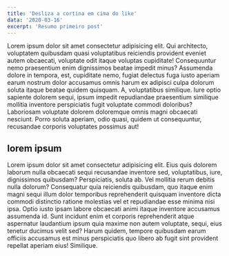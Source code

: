 ```yaml
---
title: 'Desliza a cortina em cima do like'
data: '2020-03-16'
excerpt: 'Resumo primeiro post'
---
```


Lorem ipsum dolor sit amet consectetur adipisicing elit. Qui architecto, voluptatem quibusdam quasi voluptatibus reiciendis provident eveniet autem obcaecati, voluptate odit itaque voluptas cupiditate! Consequuntur nemo praesentium enim dignissimos beatae impedit minus? Assumenda dolore in tempora, est, cupiditate nemo, fugiat delectus fuga iusto aperiam earum nostrum dolor accusamus omnis harum ex adipisci culpa dolorum soluta itaque beatae quidem quisquam. A, voluptatibus similique. Iure optio sapiente dolorem sequi, ipsum impedit repudiandae praesentium similique mollitia inventore perspiciatis fugit voluptate commodi doloribus? Laboriosam voluptate dolorem doloremque omnis magni obcaecati nesciunt. Porro soluta aperiam, odio quasi, quidem ut consequuntur, recusandae corporis voluptates possimus aut!

## lorem ipsum

Lorem ipsum dolor sit amet consectetur adipisicing elit. Eius quis dolorem laborum nulla obcaecati sequi recusandae inventore sed, voluptatibus, iure, dignissimos quibusdam? Perspiciatis, soluta ab. Vel mollitia rerum debitis nulla dolorum? Consequatur quia reiciendis quibusdam, quo itaque enim magni sequi illum dolor temporibus reprehenderit quisquam inventore dicta commodi distinctio ratione molestias vel et repudiandae esse minima nisi ipsa. Optio iusto ipsam labore obcaecati animi itaque inventore accusamus assumenda id. Sunt incidunt enim et corporis reprehenderit atque aspernatur laudantium ipsum quia maxime non autem voluptate, sequi, eius tenetur ducimus velit sed? Harum quidem, tempore quibusdam earum officiis accusamus est minus perspiciatis quo libero ab fugit sint provident repellat aperiam eius! Similique.